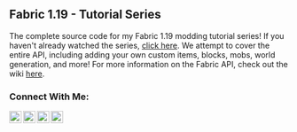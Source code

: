 ## Fabric 1.19 - Tutorial Series
The complete source code for my Fabric 1.19 modding tutorial series! If you haven't already watched the series, [click here](https://www.youtube.com/TechnoVisionTV). We attempt to cover the entire API, including adding your own custom items, blocks, mobs, world generation, and more! For more information on the Fabric API, check out the wiki [here](https://fabricmc.net/wiki/start).

### Connect With Me:

[<img align="left" alt="TechnoVisionTV | YouTube" width="22px" src="https://cdn.jsdelivr.net/npm/simple-icons@v3/icons/youtube.svg" />][youtube]
[<img align="left" alt="TechnoVisionTV | Twitter" width="22px" src="https://cdn.jsdelivr.net/npm/simple-icons@v3/icons/twitter.svg" />][twitter]
[<img align="left" alt="tomm.peters | Instagram" width="22px" src="https://cdn.jsdelivr.net/npm/simple-icons@v3/icons/instagram.svg" />][instagram]
[<img align="left" alt="TechnoVision | Instagram" width="22px" src="https://cdn.jsdelivr.net/npm/simple-icons@v3/icons/discord.svg" />][discord]
<br />

[youtube]: https://youtube.com/TechnoVisionTV
[twitter]: https://twitter.com/TechnoVisionTV
[instagram]: https://instagram.com/tomm.peters
[discord]: https://discord.gg/EJuZutMeDK
